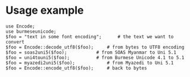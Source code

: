 # Usage example

    use Encode;
    use burmeseunicode;
    $foo = "text in some font encoding";      # the text we want to convert
    $foo = Encode::decode_utf8($foo);     # from bytes to UTF8 encoding
    $foo = soas2uni5($foo);           # from SOAS Myanmar to Uni 5.1
    $foo = uni4touni5($foo);          # from Burmese Unicode 4.1 to 5.1
    $foo = myazedi2uni5($foo);            # from Myazedi to Uni 5.1
    $foo = Encode::encode_utf8($foo);     # back to bytes
